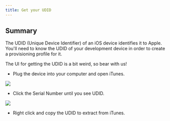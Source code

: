 ```yaml
---
title: Get your UDID
---
```


## Summary

The UDID (Unique Device Identifier) of an iOS device identifies it to Apple.
You'll need to know the UDID of your development device in order to create a
provisioning profile for it.

The UI for getting the UDID is a bit weird, so bear with us!

* Plug the device into your computer and open iTunes.

<img src="/docs/assets/img/appflow/ss-profiles-ios-udid-1.png" />

* Click the Serial Number until you see UDID.

<img src="/docs/assets/img/appflow/ss-profiles-ios-udid-2.png" />

* Right click and copy the UDID to extract from iTunes.
